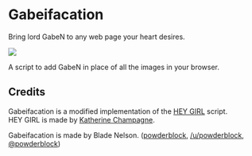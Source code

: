 Gabeifacation
=============
Bring lord GabeN to any web page your heart desires.

![](https://raw.githubusercontent.com/powderblock/Gabeify/master/images/before%20after%20gabeify.png)

A script to add GabeN in place of all the images in your browser.

Credits
------

Gabeifacation is a modified implementation of the [HEY GIRL](http://heygirl.io/) script.  
HEY GIRL is made by [Katherine Champagne](https://twitter.com/keccers).  

Gabeifacation is made by Blade Nelson. ([powderblock](https://github.com/powderblock), [/u/powderblock](http://www.reddit.com/user/powderblock/), [@powderblock](https://twitter.com/powderblock))

